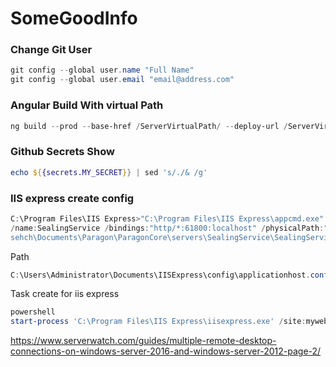 # SomeGoodInfo


### Change Git User
```powershell
git config --global user.name "Full Name"
git config --global user.email "email@address.com"
```

### Angular Build With virtual Path
```powershell
ng build --prod --base-href /ServerVirtualPath/ --deploy-url /ServerVirtualPath/
```


### Github Secrets Show
```powershell
echo ${{secrets.MY_SECRET}} | sed 's/./& /g'
```

### IIS express create config
```powershell
C:\Program Files\IIS Express>"C:\Program Files\IIS Express\appcmd.exe" add s
/name:SealingService /bindings:"http/*:61800:localhost" /physicalPath:"C:\Us
sehch\Documents\Paragon\ParagonCore\servers\SealingService\SealingService"
```

Path
```powershell
C:\Users\Administrator\Documents\IISExpress\config\applicationhost.config
```

Task create for iis express
```powershell
powershell
start-process 'C:\Program Files\IIS Express\iisexpress.exe' /site:mywebsite -windowstyle Hidden -Verb RunAs
```
https://www.serverwatch.com/guides/multiple-remote-desktop-connections-on-windows-server-2016-and-windows-server-2012-page-2/
